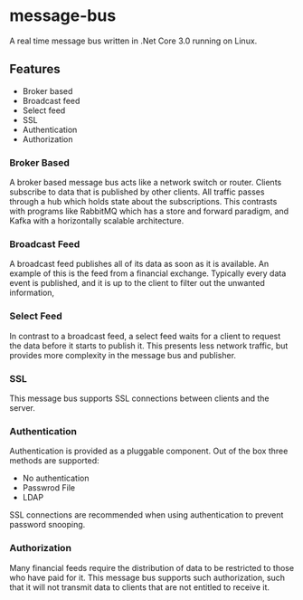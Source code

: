 # message-bus

A real time message bus written in .Net Core 3.0 running on Linux.

## Features

- Broker based
- Broadcast feed
- Select feed
- SSL
- Authentication
- Authorization

### Broker Based

A broker based message bus acts like a network switch or router. Clients subscribe to data that is published by other clients. All traffic passes through a hub which holds state about the subscriptions. This contrasts with programs like RabbitMQ which has a store and forward paradigm, and Kafka with a horizontally scalable architecture.

### Broadcast Feed

A broadcast feed publishes all of its data as soon as it is available. An example of this is the feed from a financial exchange. Typically every data event is published, and it is up to the client to filter out the unwanted information,

### Select Feed

In contrast to a broadcast feed, a select feed waits for a client to request the data before it starts to publish it. This presents less network traffic, but provides more complexity in the message bus and publisher.

### SSL

This message bus supports SSL connections between clients and the server.

### Authentication

Authentication is provided as a pluggable component. Out of the box three methods are supported:

- No authentication
- Passwrod File
- LDAP

SSL connections are recommended when using authentication to prevent password snooping.

### Authorization

Many financial feeds require the distribution of data to be restricted to those who have paid for it. This message bus supports such authorization, such that it will not transmit data to clients that are not entitled to receive it.

